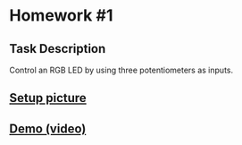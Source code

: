 # Homework #1

## Task Description

Control an RGB LED by using three potentiometers as inputs.

## [Setup picture](https://drive.google.com/file/d/1ZXHtSrcSh2anGgK6SWMZPCZiGAFPKGY_/view?usp=sharing)

## [Demo (video)](https://drive.google.com/file/d/1E81phlZLuAEWyvMEzKmWAS7nJMrbqtZN/view?usp=sharing)
